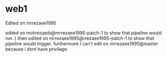 # web1
Edited on mrrezaee1995 





edited on mohrezaeib@mrrezaee1995-patch-1 to show that pipeline would run :)
then edited on mrrezaee1995@rrezaee1995-patch-1  to show that pipeline would trigger. furthermore I can't edit on  mrrezaee1995@master because i dont have privilage 
